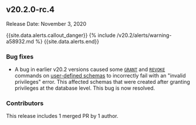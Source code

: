 ## v20.2.0-rc.4

Release Date: November 3, 2020

{{site.data.alerts.callout_danger}}
{% include /v20.2/alerts/warning-a58932.md %}
{{site.data.alerts.end}}

<h3 id="v20-2-0-rc-4-bug-fixes">Bug fixes</h3>

- A bug in earlier v20.2 versions caused some [`GRANT`](https://www.cockroachlabs.com/docs/v20.2/grant) and [`REVOKE`](https://www.cockroachlabs.com/docs/v20.2/revoke) commands on [user-defined schemas](https://www.cockroachlabs.com/docs/v20.2/create-schema) to incorrectly fail with an "invalid privileges" error. This affected schemas that were created after granting privileges at the database level. This bug is now resolved.

<h3 id="v20-2-0-rc-4-contributors">Contributors</h3>

This release includes 1 merged PR by 1 author.
